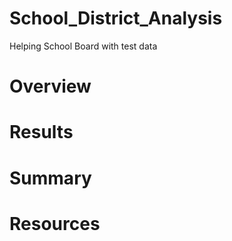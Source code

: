 # School_District_Analysis
Helping School Board with test data
# Overview


# Results


# Summary 


# Resources 
